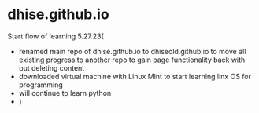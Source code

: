 # dhise.github.io
Start flow of learning
5.27.23(
- renamed main repo of dhise.github.io to dhiseold.github.io to move all existing progress to another repo to gain page functionality back with out deleting content
- downloaded virtual machine with Linux Mint to start learning linx OS for programming
- will continue to learn python
- )
